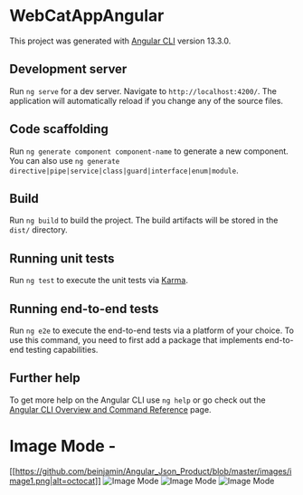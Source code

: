 # WebCatAppAngular

This project was generated with [Angular CLI](https://github.com/angular/angular-cli) version 13.3.0.

## Development server

Run `ng serve` for a dev server. Navigate to `http://localhost:4200/`. The application will automatically reload if you change any of the source files.

## Code scaffolding

Run `ng generate component component-name` to generate a new component. You can also use `ng generate directive|pipe|service|class|guard|interface|enum|module`.

## Build

Run `ng build` to build the project. The build artifacts will be stored in the `dist/` directory.

## Running unit tests

Run `ng test` to execute the unit tests via [Karma](https://karma-runner.github.io).

## Running end-to-end tests

Run `ng e2e` to execute the end-to-end tests via a platform of your choice. To use this command, you need to first add a package that implements end-to-end testing capabilities.

## Further help

To get more help on the Angular CLI use `ng help` or go check out the [Angular CLI Overview and Command Reference](https://angular.io/cli) page.


# Image Mode -

[[https://github.com/beinjamin/Angular_Json_Product/blob/master/images/image1.png|alt=octocat]]
![Image Mode](https://github.com/arjunkhetia/Object-Detection/blob/master/src/assets/image2.png "Image Mode")
![Image Mode](https://github.com/arjunkhetia/Object-Detection/blob/master/src/assets/image3.png "Image Mode")
![Image Mode](https://github.com/arjunkhetia/Object-Detection/blob/master/src/assets/image5.png "Image Mode")
